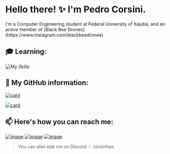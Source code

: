 # Hello there! ✨ I'm Pedro Corsini.

<p> I'm a Computer Engineering student at Federal University of Itajubá, and an active member of [Black Bee Drones](https://www.instagram.com/blackbeedrones) </p>

## 🎓 Learning:

![My Skills](https://skillicons.dev/icons?i=vscode,c,haskell)

## 📜 My GitHub information:

[![card](https://github-readme-stats.vercel.app/api?username=pedrocorsini&theme=dark&show_icons=true)](https://github.com/pedrocorsini)

[![card](https://github-readme-stats.vercel.app/api/pin/?username=pedrocorsini&repo=corsinhabot&theme=dark)](https://github.com/pedrocorsini/CorsinhaBot)

## 📫 Here's how you can reach me: 
[![image](https://img.shields.io/badge/Instagram-E4405F?style=for-the-badge&logo=instagram&logoColor=white)](https://www.instagram.com/pedro.corsini)
[![image](https://img.shields.io/badge/YouTube-FF0000?style=for-the-badge&logo=youtube&logoColor=white)](https://www.youtube.com/@pedrocorsini)
[![image](https://img.shields.io/badge/Twitter-1DA1F2?style=for-the-badge&logo=twitter&logoColor=white)](https://www.twiiter.com/corsini_pedro)

> You can also add me on Discord ☞ corsinhas.

<!--
**pedrocorsini/pedrocorsini** is a ✨ _special_ ✨ repository because its `README.md` (this file) appears on your GitHub profile.

Here are some ideas to get you started:

- 🔭 I’m currently working on ...
- 🌱 I’m currently learning ...
- 👯 I’m looking to collaborate on ...
- 🤔 I’m looking for help with ...
- 💬 Ask me about ...
- 📫 How to reach me: ...
- 😄 Pronouns: ...
- ⚡ Fun fact: ...
-->
